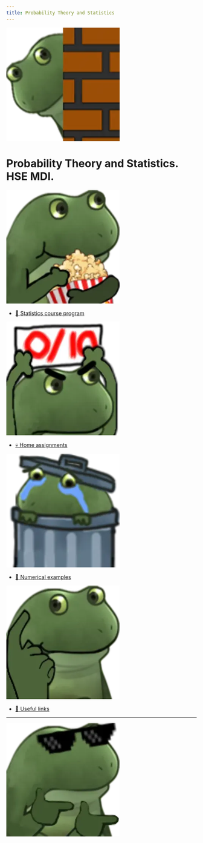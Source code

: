 ```yaml
---
title: Probability Theory and Statistics
---
```


![](../images/frog_open.png)
# Probability Theory and Statistics. HSE MDI.

![](../images/frog_course.png)
* [🚀 Statistics course program](/program)


![](../images/frog_hw.png)
* [💀 Home assignments](/homework)

![](../images/frog_code.png)
* [🐍 Numerical examples](/numerical)

![](../images/frog_think.png)
* [🔧 Useful links](/links)

---
![](../images/frog_close.png)

